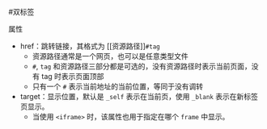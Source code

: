 #双标签 

属性
- href：跳转链接，其格式为 [[资源路径]]`#tag`
	- 资源路径通常是一个网页，也可以是任意类型文件
	- `#`, `tag` 和资源路径三部分都是可选的，没有资源路径时表示当前页面，没有 tag 时表示页面顶部
	- 只有一个 `#` 表示当前地址的当前位置，等同于没有调转
- target：显示位置，默认是 `_self` 表示在当前页，使用 `_blank` 表示在新标签页显示。
	- 当使用 `<iframe>` 时，该属性也用于指定在哪个 `frame` 中显示。